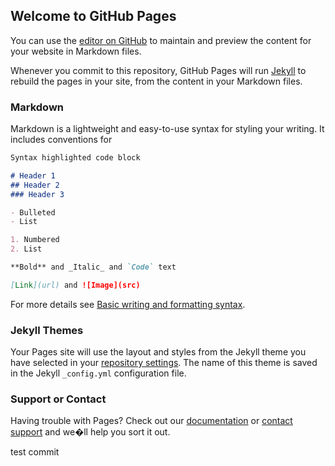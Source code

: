 ## Welcome to GitHub Pages

You can use the [editor on GitHub](https://github.com/pavlo-shcherbukha/pavlo-shcherbukha.github.io/edit/main/README.md) to maintain and preview the content for your website in Markdown files.

Whenever you commit to this repository, GitHub Pages will run [Jekyll](https://jekyllrb.com/) to rebuild the pages in your site, from the content in your Markdown files.

### Markdown

Markdown is a lightweight and easy-to-use syntax for styling your writing. It includes conventions for

```markdown
Syntax highlighted code block

# Header 1
## Header 2
### Header 3

- Bulleted
- List

1. Numbered
2. List

**Bold** and _Italic_ and `Code` text

[Link](url) and ![Image](src)
```

For more details see [Basic writing and formatting syntax](https://docs.github.com/en/github/writing-on-github/getting-started-with-writing-and-formatting-on-github/basic-writing-and-formatting-syntax).

### Jekyll Themes

Your Pages site will use the layout and styles from the Jekyll theme you have selected in your [repository settings](https://github.com/pavlo-shcherbukha/pavlo-shcherbukha.github.io/settings/pages). The name of this theme is saved in the Jekyll `_config.yml` configuration file.

### Support or Contact


Having trouble with Pages? Check out our [documentation](https://docs.github.com/categories/github-pages-basics/) or [contact support](https://support.github.com/contact) and we�ll help you sort it out.

test commit


